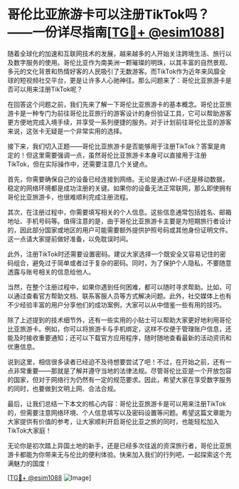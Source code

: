 # 哥伦比亚旅游卡可以注册TikTok吗？——一份详尽指南[[TG💪+ @esim1088](https://t.me/s/esim1088)]

随着全球化的加速和互联网技术的发展，越来越多的人开始关注跨境生活、旅行以及数字服务的使用。哥伦比亚作为南美洲一颗璀璨的明珠，以其丰富的自然景观、多元的文化背景和热情好客的人民吸引了无数游客。而TikTok作为近年来风靡全球的短视频社交平台，更是让许多人心驰神往。那么问题来了：哥伦比亚旅游卡是否可以用来注册TikTok呢？

在回答这个问题之前，我们先来了解一下哥伦比亚旅游卡的基本概念。哥伦比亚旅游卡是一种专门为前往哥伦比亚旅行的游客设计的身份验证工具，它可以帮助游客更方便地完成入境手续，并享受一系列便捷的服务。对于计划前往哥伦比亚的游客来说，这张卡无疑是一个非常实用的选择。

接下来，我们切入正题——哥伦比亚旅游卡是否能够用于注册TikTok？答案是肯定的！但这里需要强调一点，虽然哥伦比亚旅游卡本身可以直接用于注册TikTok，但在实际操作中，还需要注意几个关键点。

首先，你需要确保自己的设备已经连接到网络。无论是通过Wi-Fi还是移动数据，稳定的网络环境都是成功注册的关键。如果你的设备无法正常联网，那么即使拥有哥伦比亚旅游卡，也很难顺利完成注册流程。

其次，在注册过程中，你需要填写相关的个人信息。这些信息通常包括姓名、邮箱地址、手机号码等。值得注意的是，由于哥伦比亚旅游卡主要是为短期旅行者设计的，因此部分国家或地区的用户可能需要额外提供护照号码或其他身份证明文件。这一点请大家提前做好准备，以免耽误时间。

此外，注册TikTok时还需要设置密码。建议大家选择一个既安全又容易记住的密码组合，避免过于简单或者过于复杂的密码。同时，为了保护个人隐私，不要随意透露与账号相关的信息给他人。

当然，在整个注册过程中，如果你遇到任何困难，都可以随时寻求帮助。比如，可以通过查看官方帮助文档、联系客服人员等方式解决问题。此外，社交媒体上也有不少经验丰富的用户分享他们的成功案例，大家可以从中借鉴一些有用的技巧。

除了上述提到的技术细节外，还有一些实用的小贴士可以帮助大家更好地利用哥伦比亚旅游卡。例如，你可以将旅游卡与手机绑定，这样不仅便于管理账户信息，还能及时接收重要通知；还可以下载官方应用程序，随时随地查看最新的活动资讯和优惠信息。

说到这里，相信很多读者已经迫不及待想要尝试了吧！不过，在开始之前，还有一点非常重要——那就是了解并遵守当地的法律法规。尽管哥伦比亚是一个开放包容的国家，但对于网络行为仍然有一定的规范要求。因此，希望大家在享受数字服务的同时，也要做到文明上网、合法合规。

最后，让我们总结一下本文的核心内容：哥伦比亚旅游卡是可以用来注册TikTok的，但需要注意网络环境、个人信息填写以及密码设置等问题。希望这篇文章能为大家提供有价值的参考，让大家顺利开启哥伦比亚之旅的同时，也能轻松加入TikTok大家庭！

无论你是初次踏上异国土地的新手，还是已经多次往返的资深旅行者，哥伦比亚旅游卡都能为你带来无与伦比的便利体验。快来加入我们的行列吧，一起探索这个充满魅力的国度！

[[TG💪+ @esim1088](https://t.me/s/esim1088) ![Image](https://i.postimg.cc/4NQfJmqS/Snipaste-2025-05-13-00-14-12.png)]